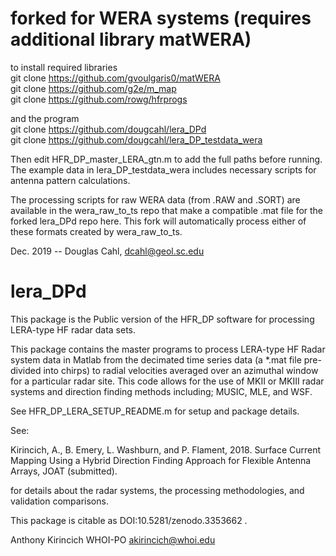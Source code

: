 # forked for WERA systems (requires additional library matWERA)
to install required libraries  
git clone https://github.com/gvoulgaris0/matWERA  
git clone https://github.com/g2e/m_map  
git clone https://github.com/rowg/hfrprogs  

and the program  
git clone https://github.com/dougcahl/lera_DPd  
git clone https://github.com/dougcahl/lera_DP_testdata_wera  

Then edit HFR_DP_master_LERA_gtn.m to add the full paths before running.     
The example data in lera_DP_testdata_wera includes necessary scripts for antenna pattern calculations. 

The processing scripts for raw WERA data (from .RAW and .SORT) are available in the wera_raw_to_ts repo that make a compatible .mat file for the forked lera_DPd repo here. This fork will automatically process either of these formats created by wera_raw_to_ts. 

Dec. 2019 -- Douglas Cahl, dcahl@geol.sc.edu



# lera_DPd

This package is the Public version of the HFR_DP software for processing LERA-type HF radar data sets.

This package contains the master programs to process LERA-type HF Radar system data in Matlab from the decimated time series data (a *.mat file pre-divided into chirps) to radial velocities averaged over an azimuthal window for a particular radar site.  This code allows for the use of MKII or MKIII radar systems and direction finding methods including; MUSIC, MLE, and WSF. 

See HFR_DP_LERA_SETUP_README.m for setup and package details.

See:

Kirincich, A., B. Emery, L. Washburn, and P. Flament, 2018. Surface Current Mapping Using a Hybrid Direction Finding Approach for Flexible Antenna Arrays, JOAT (submitted). 

for details about the radar systems, the processing methodologies, and validation comparisons.

This package is citable as DOI:10.5281/zenodo.3353662 .

Anthony Kirincich 
WHOI-PO 
akirincich@whoi.edu
